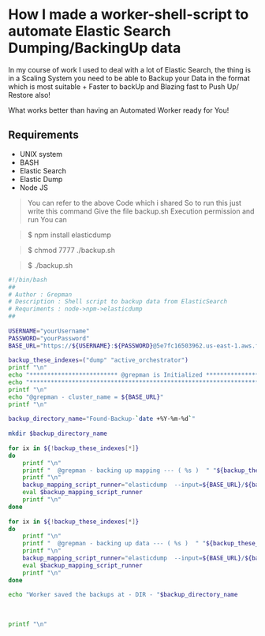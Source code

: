 # How I made a worker-shell-script to automate Elastic Search Dumping/BackingUp data  

In my course of work I used to deal with a lot of Elastic Search, the thing is in a Scaling System you need to be able to 
Backup your Data in the format which is most suitable + Faster to backUp and Blazing fast to Push Up/ Restore also!

What works better than having an Automated Worker ready for You! 

## Requirements
  - UNIX system
  - BASH
  - Elastic Search
  - Elastic Dump
  - Node JS

> You can refer to the above Code which i shared
> So to run this just write this command
> Give the file backup.sh Execution permission and run
> You can 

> $ npm install elasticdump

> $ chmod 7777 ./backup.sh

> $ ./backup.sh

```bash
#!/bin/bash
##
# Author : Grepman
# Description : Shell script to backup data from ElasticSearch
# Requriments : node->npm->elasticdump
##
 
USERNAME="yourUsername"
PASSWORD="yourPassword"
BASE_URL="https://${USERNAME}:${PASSWORD}@5e7fc16503962.us-east-1.aws.found.io:9243"
 
backup_these_indexes=("dump" "active_orchestrator")
printf "\n"
echo "************************* @grepman is Initialized ************************"
echo "**************************************************************************"
printf "\n"
echo "@grepman - cluster_name = ${BASE_URL}"
printf "\n"
 
backup_directory_name="Found-Backup-`date +%Y-%m-%d`"
 
mkdir $backup_directory_name
 
for ix in ${!backup_these_indexes[*]}
do
    printf "\n"
    printf "  @grepman - backing up mapping --- ( %s )  " "${backup_these_indexes[$ix]} "
    printf "\n"
    backup_mapping_script_runner="elasticdump  --input=${BASE_URL}/${backup_these_indexes[$ix]}  --output=./${backup_directory_name}/${backup_these_indexes[$ix]}-mapping.json  --type=mapping"
    eval $backup_mapping_script_runner
    printf "\n"
done
 
for ix in ${!backup_these_indexes[*]}
do
    printf "\n"
    printf "  @grepman - backing up data --- ( %s )  " "${backup_these_indexes[$ix]} "
    printf "\n"
    backup_mapping_script_runner="elasticdump  --input=${BASE_URL}/${backup_these_indexes[$ix]}  --output=./${backup_directory_name}/${backup_these_indexes[$ix]}-data.json  --type=data"
    eval $backup_mapping_script_runner
    printf "\n"
done
 
echo "Worker saved the backups at - DIR - "$backup_directory_name
 
 
 
printf "\n"

```